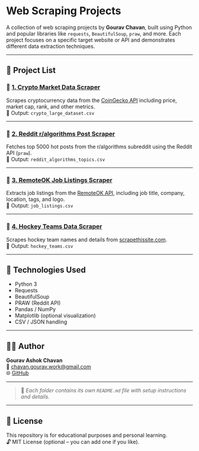# Web Scraping Projects

A collection of web scraping projects by **Gourav Chavan**, built using Python and popular libraries like `requests`, `BeautifulSoup`, `praw`, and more. Each project focuses on a specific target website or API and demonstrates different data extraction techniques.

---

## 📁 Project List

### 🔹 [1. Crypto Market Data Scraper](./crypto-market-scraper)
Scrapes cryptocurrency data from the [CoinGecko API](https://api.coingecko.com) including price, market cap, rank, and other metrics.  
📄 Output: `crypto_large_dataset.csv`

---

### 🔹 [2. Reddit r/algorithms Post Scraper](./reddit-algorithms-scraper)
Fetches top 5000 hot posts from the r/algorithms subreddit using the Reddit API (`praw`).  
📄 Output: `reddit_algorithms_topics.csv`

---

### 🔹 [3. RemoteOK Job Listings Scraper](./remoteok-job-scraper)
Extracts job listings from the [RemoteOK API](https://remoteok.io/api), including job title, company, location, tags, and logo.  
📄 Output: `job_listings.csv`

---

### 🔹 [4. Hockey Teams Data Scraper](./hockey-teams-scraper)
Scrapes hockey team names and details from [scrapethissite.com](https://scrapethissite.com).  
📄 Output: `hockey_teams.csv`

---

## 🔧 Technologies Used

- Python 3
- Requests
- BeautifulSoup
- PRAW (Reddit API)
- Pandas / NumPy
- Matplotlib (optional visualization)
- CSV / JSON handling

---

## 🙋‍♂️ Author

**Gourav Ashok Chavan**  
📧 chavan.gourav.work@gmail.com  
🌐 [GitHub](https://github.com/gourav-chavan-git)

---

> 📌 *Each folder contains its own `README.md` file with setup instructions and details.*

---

## 📄 License

This repository is for educational purposes and personal learning.  
🔓 MIT License (optional – you can add one if you like).
